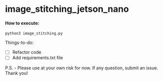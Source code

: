 # image_stitching_jetson_nano
#### How to execute:
```
python3 image_stitching.py
```

Things-to-do:
- [ ] Refactor code
- [ ] Add requirements.txt file

P.S. - Please use at your own risk for now. If any question, submit an issue.
Thank you!
